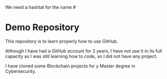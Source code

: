 We need a hashtat for the name #

# Demo Repository 

This repository is to learn properly how to use GitHub.

Although I have had a GitHub account for 2 years, I have not use it in its full capacity
as I was still learning how to code, so I did not have any project.

I have cloned some Blockchain projects for y Master degree in Cybersecurity.
